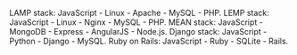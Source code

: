 LAMP stack: JavaScript - Linux - Apache - MySQL - PHP.
LEMP stack: JavaScript - Linux - Nginx - MySQL - PHP.
MEAN stack: JavaScript - MongoDB - Express - AngularJS - Node.js.
Django stack: JavaScript - Python - Django - MySQL.
Ruby on Rails: JavaScript - Ruby - SQLite - Rails.
